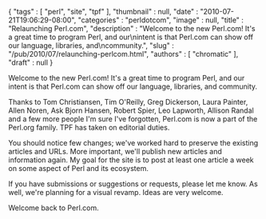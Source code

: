 {
   "tags" : [
      "perl",
      "site",
      "tpf"
   ],
   "thumbnail" : null,
   "date" : "2010-07-21T19:06:29-08:00",
   "categories" : "perldotcom",
   "image" : null,
   "title" : "Relaunching Perl.com",
   "description" : "Welcome to the new Perl.com!  It's a great time to program Perl, and our\nintent is that Perl.com can show off our language, libraries, and\ncommunity.",
   "slug" : "/pub/2010/07/relaunching-perlcom.html",
   "authors" : [
      "chromatic"
   ],
   "draft" : null
}



Welcome to the new Perl.com! It's a great time to program Perl, and our intent is that Perl.com can show off our language, libraries, and community.

Thanks to Tom Christiansen, Tim O'Reilly, Greg Dickerson, Laura Painter, Allen Noren, Ask Bjorn Hansen, Robert Spier, Leo Lapworth, Allison Randal and a few more people I'm sure I've forgotten, Perl.com is now a part of the Perl.org family. TPF has taken on editorial duties.

You should notice few changes; we've worked hard to preserve the existing articles and URLs. More important, we'll publish new articles and information again. My goal for the site is to post at least one article a week on some aspect of Perl and its ecosystem.

If you have submissions or suggestions or requests, please let me know. As well, we're planning for a visual revamp. Ideas are very welcome.

Welcome back to Perl.com.
